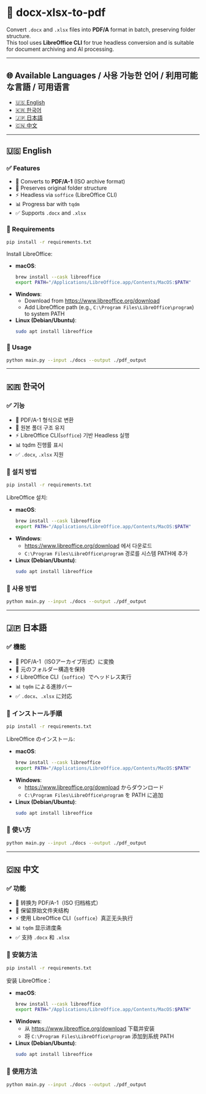 # 📄 docx-xlsx-to-pdf

Convert `.docx` and `.xlsx` files into **PDF/A** format in batch, preserving folder structure.  
This tool uses **LibreOffice CLI** for true headless conversion and is suitable for document archiving and AI processing.

---

## 🌐 Available Languages / 사용 가능한 언어 / 利用可能な言語 / 可用语言

- [🇺🇸 English](#-english)
- [🇰🇷 한국어](#-한국어)
- [🇯🇵 日本語](#-日本語)
- [🇨🇳 中文](#-中文)

---

## 🇺🇸 English

### ✅ Features
- 🧠 Converts to **PDF/A-1** (ISO archive format)
- 📁 Preserves original folder structure
- ⚡ Headless via `soffice` (LibreOffice CLI)
- 📊 Progress bar with `tqdm`
- ✅ Supports `.docx` and `.xlsx`

### 🔧 Requirements

```bash
pip install -r requirements.txt
```

Install LibreOffice:

- **macOS**:
  ```bash
  brew install --cask libreoffice
  export PATH="/Applications/LibreOffice.app/Contents/MacOS:$PATH"
  ```
- **Windows**:
  - Download from https://www.libreoffice.org/download
  - Add LibreOffice path (e.g., `C:\Program Files\LibreOffice\program`) to system PATH
- **Linux (Debian/Ubuntu)**:
  ```bash
  sudo apt install libreoffice
  ```

### 🚀 Usage

```bash
python main.py --input ./docs --output ./pdf_output
```

---

## 🇰🇷 한국어

### ✅ 기능
- 🧠 PDF/A-1 형식으로 변환
- 📁 원본 폴더 구조 유지
- ⚡ LibreOffice CLI(`soffice`) 기반 Headless 실행
- 📊 tqdm 진행률 표시
- ✅ `.docx`, `.xlsx` 지원

### 🔧 설치 방법

```bash
pip install -r requirements.txt
```

LibreOffice 설치:

- **macOS**:
  ```bash
  brew install --cask libreoffice
  export PATH="/Applications/LibreOffice.app/Contents/MacOS:$PATH"
  ```
- **Windows**:
  - https://www.libreoffice.org/download 에서 다운로드
  - `C:\Program Files\LibreOffice\program` 경로를 시스템 PATH에 추가
- **Linux (Debian/Ubuntu)**:
  ```bash
  sudo apt install libreoffice
  ```

### 🚀 사용 방법

```bash
python main.py --input ./docs --output ./pdf_output
```

---

## 🇯🇵 日本語

### ✅ 機能
- 🧠 PDF/A-1（ISOアーカイブ形式）に変換
- 📁 元のフォルダー構造を保持
- ⚡ LibreOffice CLI（`soffice`）でヘッドレス実行
- 📊 `tqdm` による進捗バー
- ✅ `.docx`、`.xlsx` に対応

### 🔧 インストール手順

```bash
pip install -r requirements.txt
```

LibreOffice のインストール:

- **macOS**:
  ```bash
  brew install --cask libreoffice
  export PATH="/Applications/LibreOffice.app/Contents/MacOS:$PATH"
  ```
- **Windows**:
  - https://www.libreoffice.org/download からダウンロード
  - `C:\Program Files\LibreOffice\program` を PATH に追加
- **Linux (Debian/Ubuntu)**:
  ```bash
  sudo apt install libreoffice
  ```

### 🚀 使い方

```bash
python main.py --input ./docs --output ./pdf_output
```

---

## 🇨🇳 中文

### ✅ 功能
- 🧠 转换为 PDF/A-1（ISO 归档格式）
- 📁 保留原始文件夹结构
- ⚡ 使用 LibreOffice CLI（`soffice`）真正无头执行
- 📊 `tqdm` 显示进度条
- ✅ 支持 `.docx` 和 `.xlsx`

### 🔧 安装方法

```bash
pip install -r requirements.txt
```

安装 LibreOffice：

- **macOS**:
  ```bash
  brew install --cask libreoffice
  export PATH="/Applications/LibreOffice.app/Contents/MacOS:$PATH"
  ```
- **Windows**:
  - 从 https://www.libreoffice.org/download 下载并安装
  - 将 `C:\Program Files\LibreOffice\program` 添加到系统 PATH
- **Linux (Debian/Ubuntu)**:
  ```bash
  sudo apt install libreoffice
  ```

### 🚀 使用方法

```bash
python main.py --input ./docs --output ./pdf_output
```
